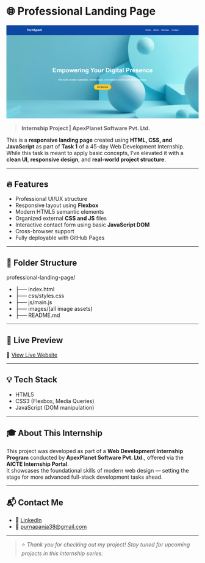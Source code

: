 # 🌐 Professional Landing Page
![Project Banner](./Preview.png) <!-- Optional: Add a custom banner image here -->

> **Internship Project | ApexPlanet Software Pvt. Ltd.**

This is a **responsive landing page** created using **HTML, CSS, and JavaScript** as part of **Task 1** of a 45-day Web Development Internship. While this task is meant to apply basic concepts, I’ve elevated it with a **clean UI**, **responsive design**, and **real-world project structure**.

---

## 🔥 Features

- Professional UI/UX structure
- Responsive layout using **Flexbox**
- Modern HTML5 semantic elements
- Organized external **CSS and JS** files
- Interactive contact form using basic **JavaScript DOM**
- Cross-browser support
- Fully deployable with GitHub Pages

---

## 📂 Folder Structure
professional-landing-page/ 


- ├── index.html   
- ├── css/styles.css  
- ├── js/main.js  
- ├── images/(all image assets)  
- ├── README.md  
---

## 🚀 Live Preview

🔗 [View Live Website](https://purnabratapanja.github.io/Basic-landing-page/)

---

## 💡 Tech Stack

- HTML5
- CSS3 (Flexbox, Media Queries)
- JavaScript (DOM manipulation)

---

## 🎓 About This Internship

This project was developed as part of a **Web Development Internship Program** conducted by **ApexPlanet Software Pvt. Ltd.**, offered via the **AICTE Internship Portal**.  
It showcases the foundational skills of modern web design — setting the stage for more advanced full-stack development tasks ahead.

---

## 📬 Contact Me

- 🔗 [LinkedIn](https://www.linkedin.com/in/purnabratapanja/)
- 📧 purnapanja38@gmail.com


---

> ⭐ *Thank you for checking out my project! Stay tuned for upcoming projects in this internship series.*


